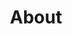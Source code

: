 ---
title: "About"
type: "homepage"
intro: >-
  Hi! I am Fajar Malik, a security specialist and software developer with double master's degree in Security & Cloud, now looking for opportunities within the fields of cyber security, software development, and IT consulting, as well as any combination of them. 
passion_title:
  I am passionate about keeping systems secure and staying ahead of threats.
#TODO: Add passion text (passion_text) or remove them from the theme layout

personal: >-
  When I’m not working on tech, you’ll find me on the court playing badminton, hitting the slopes skiing in the winter, or just chilling at home probably playing Counter Strike.

quickfacts:
  #TODO: Add current job
  - icon: "graduation-cap"
    title: "Education"
    value: "**Erasmus Mundus Joint Master's in Security & Cloud Computing (SECCLO)**, Aalto University 🇫🇮 and Norwegian University of Science & Technology 🇳🇴</br>**Bachelor in Computer Science**, Universitas Gadjah Mada 🇮🇩"
  - icon: "award"
    title: "Awards"
    value: "Recipient of the prestigious **Erasmus Mundus scholarship** from the European Union 🇪🇺 for my master's studies (2022-2024) with ~3.5% acceptance rate"
  - icon: "language"
    title: "Languages"
    value: "🇬🇧 **English** (full professional), 🇮🇩 **Indonesian** (native), 🇫🇮 **Finnish** (elementary)"
  - icon: "heart"
    title: "Other Interests"
    value: "Badminton 🏸, Football ⚽, Skiing ⛷️, Counter Strike 🔫, PC Building 🖥️"
---